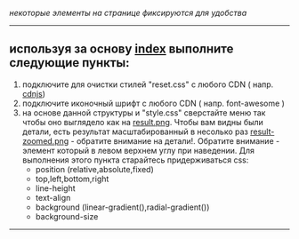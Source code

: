 *некоторые элементы на странице фиксируются для удобства*

---

## используя за основу [index](./index.html) выполните следующие пункты:
1. подключите для очистки стилей "reset.css" с любого CDN ( напр.  [cdnjs](https://cdnjs.com))
2. подключите иконочный шрифт с любого CDN ( напр. font-awesome )
3. на основе данной структуры и "style.css" сверстайте меню так чтобы оно выглядело как на [result.png](./result.png). Чтобы вам видны были детали, есть результат масштабированный в несолько раз [result-zoomed.png](./result-zoomed.png) - обратите внимание на детали!. Обратите внимание - элемент который в левом верхнем углу при наведении. Для выполнения этого пункта старайтесь придерживаться css:
    * position (relative,absolute,fixed)
    * top,left,bottom,right
    * line-height
    * text-align
    * background (linear-gradient(),radial-gradient())
    * background-size
---
